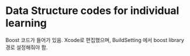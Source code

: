 # Data Structure codes for individual learning

Boost 코드가 들어가 있음.
Xcode로 편집했으며, BuildSetting 에서 boost library 경로 설정해줘야 함.
